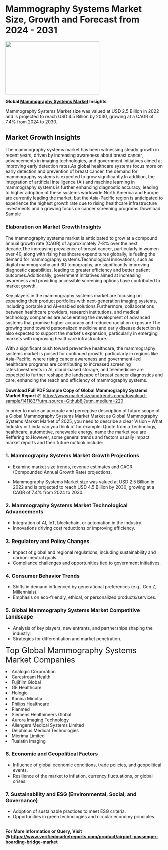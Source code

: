 <H1>Mammography Systems Market Size, Growth and Forecast from 2024 - 2031</H1><img class="aligncenter size-medium wp-image-584254" src="https://thirdeyenews.in/wp-content/uploads/2024/09/Global-Market-Research-300x168.jpeg" alt="" width="300" height="168" /><p><strong>Global&nbsp;<a href="https://www.marketsizeandtrends.com/download-sample/141183/?utm_source=Github8j?utm_medium=220">Mammography Systems Market</a> Insights</strong></p><p>Mammography Systems Market size was valued at USD 2.5 Billion in 2022 and is projected to reach USD 4.5 Billion by 2030, growing at a CAGR of 7.4% from 2024 to 2030.</p><p><h2>Market Growth Insights</h2> <p>The mammography systems market has been witnessing steady growth in recent years, driven by increasing awareness about breast cancer, advancements in imaging technologies, and government initiatives aimed at improving early detection rates.As global healthcare systems focus more on early detection and prevention of breast cancer, the demand for mammography systems is expected to grow significantly.In addition, the integration of artificial intelligence (AI) and machine learning in mammography systems is further enhancing diagnostic accuracy, leading to higher adoption of these systems worldwide.North America and Europe are currently leading the market, but the Asia-Pacific region is anticipated to experience the highest growth rate due to rising healthcare infrastructure investments and a growing focus on cancer screening programs.Download Sample <h3>Elaboration on Market Growth Insights</h3> <p>The mammography systems market is anticipated to grow at a compound annual growth rate (CAGR) of approximately 7-8% over the next decade.The increasing prevalence of breast cancer, particularly in women over 40, along with rising healthcare expenditures globally, is fueling the demand for mammography systems.Technological innovations, such as digital mammography and 3D tomography, are significantly improving diagnostic capabilities, leading to greater efficiency and better patient outcomes.Additionally, government initiatives aimed at increasing awareness and providing accessible screening options have contributed to market growth.</p> <p>Key players in the mammography systems market are focusing on expanding their product portfolios with next-generation imaging systems, including portable and AI-enabled solutions.Furthermore, collaborations between healthcare providers, research institutions, and medical technology companies are accelerating the development of advanced systems that promise higher accuracy and reduced radiation exposure.The growing trend toward personalized medicine and early disease detection is also expected to support the market's expansion, particularly in emerging markets with improving healthcare infrastructure.</p> <p>With a significant push toward preventive healthcare, the mammography systems market is poised for continued growth, particularly in regions like Asia-Pacific, where rising cancer awareness and government-led healthcare programs are contributing to increased screening rates.Investments in AI, cloud-based storage, and telemedicine are expected to further reshape the landscape of breast cancer diagnostics and care, enhancing the reach and efficiency of mammography systems.</p> <p></p><p><span class=""><strong>Download Full PDF Sample Copy of Global Mammography Systems Market Report</strong> @ <a href="https://www.marketsizeandtrends.com/download-sample/141183/?utm_source=Github8j?utm_medium=220" target="_blank">https://www.marketsizeandtrends.com/download-sample/141183/?utm_source=Github8j?utm_medium=220</a></span></p><p>In order to make an accurate and perceptive description of future scope of a Global&nbsp;Mammography Systems Market Market as Global&nbsp;Mammography Systems Market Market of 2025, you need to describe a clear Vision &ndash; What Industry or Linda can you think of for example: Quote from a Technology, healthcare, automotive, renewable energy, name the market you are Reffering to.However, some general trends and factors usually impact market reports and their future outlook include:</p><h3>1.&nbsp;<strong>Mammography Systems Market Growth Projections</strong></h3><ul><li>Examine market size trends, revenue estimates and CAGR (Compounded Annual Growth Rate) projections.</li><li><p>Mammography Systems Market size was valued at USD 2.5 Billion in 2022 and is projected to reach USD 4.5 Billion by 2030, growing at a CAGR of 7.4% from 2024 to 2030.</p></li></ul><h3>2.&nbsp;<strong>Mammography Systems Market Technological Advancements</strong></h3><ul><li>Integration of AI, IoT, blockchain, or automation in the industry.</li><li>Innovations driving cost reductions or improving efficiency.</li></ul><h3>3.&nbsp;<strong>Regulatory and Policy Changes</strong></h3><ul><li>Impact of global and regional regulations, including sustainability and carbon-neutral goals.</li><li>Compliance challenges and opportunities tied to government initiatives.</li></ul><h3>4.&nbsp;<strong>Consumer Behavior Trends</strong></h3><ul><li>Shifts in demand influenced by generational preferences (e.g., Gen Z, Millennials).</li><li>Emphasis on eco-friendly, ethical, or personalized products/services.</li></ul><h3>5.&nbsp;<strong>Global Mammography Systems Market Competitive Landscape</strong></h3><ul><li>Analysis of key players, new entrants, and partnerships shaping the industry.</li><li>Strategies for differentiation and market penetration.</li></ul><p data-pm-slice="1 1 []"><span style="color: inherit; font-family: inherit; font-size: 25px;">Top Global Mammography Systems Market Companies</span></p><div class="" data-test-id=""><p><li>Analogic Corporation</li><li> Carestream Health</li><li> Fujifilm Global</li><li> GE Healthcare</li><li> Hologic</li><li> Konica Minolta</li><li> Philips Healthcare</li><li> Planmed</li><li> Siemens Healthineers Global</li><li> Aurora Imaging Technology</li><li> Allengers Medical Systems Limited</li><li> Delphinus Medical Technologies</li><li> Micrima Limited</li><li> Tualatin Imaging</li></p></div><h3>6.&nbsp;<strong>Economic and Geopolitical Factors</strong></h3><ul><li>Influence of global economic conditions, trade policies, and geopolitical events.</li><li>Resilience of the market to inflation, currency fluctuations, or global crises.</li></ul><h3>7.&nbsp;<strong>Sustainability and ESG (Environmental, Social, and Governance)</strong></h3><ul><li>Adoption of sustainable practices to meet ESG criteria.</li><li>Opportunities in green technologies and circular economy principles.</li></ul><h2><strong style="font-size: 14px;">For More Information or Query, Visit @&nbsp;</strong><a style="background-color: #ffffff; font-size: 14px;" href="https://www.marketsizeandtrends.com/report/mammography-systems-market/" target="_blank">https://www.verifiedmarketreports.com/product/airport-passenger-boarding-bridge-market</a></h2>